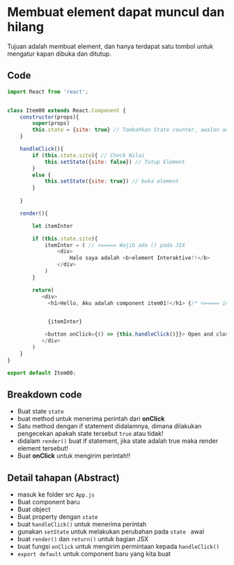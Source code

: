 # Membuat element dapat muncul dan hilang

Tujuan adalah membuat element, dan hanya terdapat satu tombol untuk mengatur kapan dibuka dan ditutup.

## Code

```Javascript
import React from 'react';


class Item00 extends React.Component {
    constructor(props){
        super(props)
        this.state = {site: true} // Tambahkan State counter, awalan ada!
    }

    handleClick(){
        if (this.state.site){ // Check Nilai
            this.setState({site: false}) // Tutup Element
        }
        else {
            this.setState({site: true}) // buka element
        }
        
    }

    render(){

        let itemInter 

        if (this.state.site){
            itemInter = ( // <===== Wajib ada () pada JSX
                <div>
                    Halo saya adalah <b>element Interaktive!!</b>
                </div>
            )
        }

        return(
           <div>
             <h1>Hello, Aku adalah component item01!</h1> {/* <===== ini akan berubah sesuai dengan state saat ini!!!*/}


             {itemInter}

            <button onClick={() => {this.handleClick()}}> Open and close </button> {/*<==== Click method */}
           </div>
        )
    }
}

export default Item00;
```


## Breakdown code

- Buat state `state`
- buat method untuk menerima perintah dari **onClick**
- Satu method dengan if statement didalamnya, dimana dilakukan pengecekan apakah state tersebut `true` atau tidak!
- didalam `render()` buat if statement, jika state adalah true maka render element tersebut!
- Buat **onClick** untuk mengirim perintah!!


## Detail tahapan (Abstract)
- masuk ke folder src `App.js`
- Buat component baru
- Buat object 
- Buat property dengan `state`
- buat `handleClick()` untuk menerima perintah
- gunakan `setState` untuk melakukan perubahan pada `state ` awal
- buat `render()` dan `return()` untuk bagian JSX
- buat fungsi `onClick` untuk mengirim permintaan kepada `handleClick()`
- `export default` untuk component baru yang kita buat



